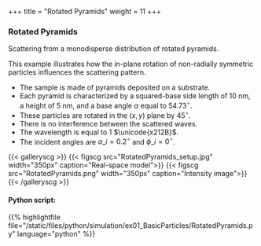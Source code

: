 +++
title = "Rotated Pyramids"
weight = 11
+++

### Rotated Pyramids

Scattering from a monodisperse distribution of rotated pyramids.

This example illustrates how the in-plane rotation of non-radially symmetric particles influences the scattering pattern.

* The sample is made of pyramids deposited on a substrate.
* Each pyramid is characterized by a squared-base side length of $10$ nm, a height of $5$ nm, and a base angle $\alpha$ equal to $54.73^{\circ}$.
* These particles are rotated in the $(x, y)$ plane by $45^{\circ}$.
* There is no interference between the scattered waves.
* The wavelength is equal to $1$ $\unicode{x212B}$.
* The incident angles are $\alpha\_i = 0.2 ^{\circ}$ and $\phi\_i = 0^{\circ}$.

{{< galleryscg >}}
{{< figscg src="RotatedPyramids_setup.jpg" width="350px" caption="Real-space model">}}
{{< figscg src="RotatedPyramids.png" width="350px" caption="Intensity image">}}
{{< /galleryscg >}}

#### Python script:
{{% highlightfile file="/static/files/python/simulation/ex01_BasicParticles/RotatedPyramids.py" language="python" %}}
